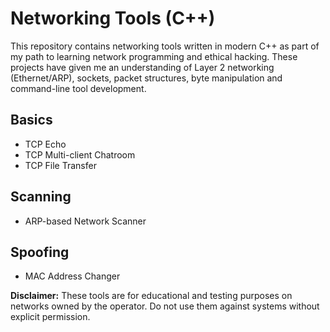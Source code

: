 # Networking Tools (C++)

This repository contains networking tools written in modern C++ as part of my path to learning network programming and ethical hacking. These projects have given me an understanding of Layer 2 networking (Ethernet/ARP), sockets, packet structures, byte manipulation and command-line tool development.

## Basics
- TCP Echo
- TCP Multi-client Chatroom
- TCP File Transfer

## Scanning
- ARP-based Network Scanner

## Spoofing
- MAC Address Changer

**Disclaimer:**
These tools are for educational and testing purposes on networks owned by the operator. Do not use them against systems without explicit permission.

